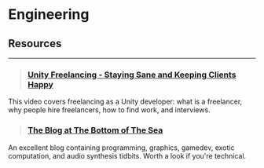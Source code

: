 # Engineering

## Resources
___

> ### [Unity Freelancing - Staying Sane and Keeping Clients Happy](https://www.youtube.com/watch?v=mkLTuOei2t4)
This video covers freelancing as a Unity developer: what is a freelancer, why people hire freelancers, how to find work, and interviews.
<!-- -->


> ### [The Blog at The Bottom of The Sea](https://blog.demofox.org/)
An excellent blog containing programming, graphics, gamedev, exotic computation, and audio synthesis tidbits. Worth a look if you're technical.
<!-- -->


